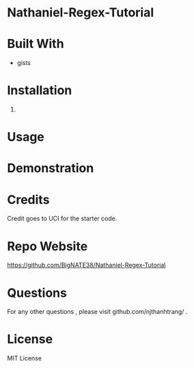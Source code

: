 # Nathaniel-Regex-Tutorial

# Built With
* gists

# Installation
1. 

# Usage


# Demonstration


# Credits
Credit goes to UCI for the starter code. 

# Repo Website
https://github.com/BigNATE38/Nathaniel-Regex-Tutorial

# Questions
For any other questions , please visit github.com/njthanhtrang/ .

# License

MIT License
